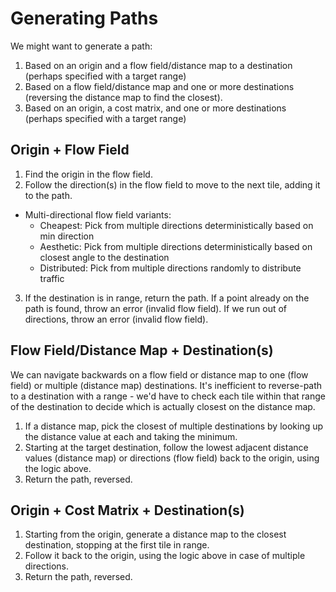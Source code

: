 # Generating Paths

We might want to generate a path:

1. Based on an origin and a flow field/distance map to a destination (perhaps specified with a target range)
2. Based on a flow field/distance map and one or more destinations (reversing the distance map to find the closest).
3. Based on an origin, a cost matrix, and one or more destinations (perhaps specified with a target range)

## Origin + Flow Field

1. Find the origin in the flow field.
2. Follow the direction(s) in the flow field to move to the next tile, adding it to the path.

- Multi-directional flow field variants:
  - Cheapest: Pick from multiple directions deterministically based on min direction
  - Aesthetic: Pick from multiple directions deterministically based on closest angle to the destination
  - Distributed: Pick from multiple directions randomly to distribute traffic

3. If the destination is in range, return the path. If a point already on the path is found, throw an error (invalid flow field). If we run out of directions, throw an error (invalid flow field).

## Flow Field/Distance Map + Destination(s)

We can navigate backwards on a flow field or distance map to one (flow field) or multiple (distance map) destinations. It's inefficient to reverse-path to a destination with a range - we'd have to check each tile within that range of the destination to decide which is actually closest on the distance map.

1. If a distance map, pick the closest of multiple destinations by looking up the distance value at each and taking the minimum.
2. Starting at the target destination, follow the lowest adjacent distance values (distance map) or directions (flow field) back to the origin, using the logic above.
3. Return the path, reversed.

## Origin + Cost Matrix + Destination(s)

1. Starting from the origin, generate a distance map to the closest destination, stopping at the first tile in range.
2. Follow it back to the origin, using the logic above in case of multiple directions.
3. Return the path, reversed.
